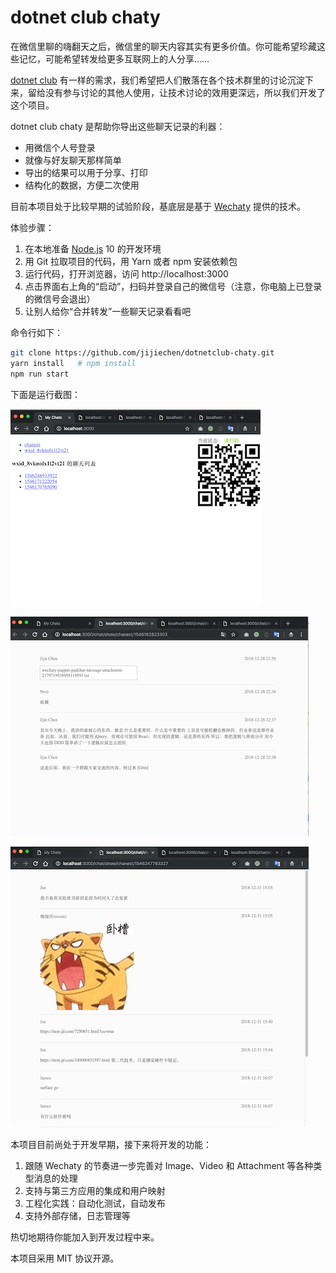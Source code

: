 
dotnet club chaty
=========

在微信里聊的嗨翻天之后，微信里的聊天内容其实有更多价值。你可能希望珍藏这些记忆，可能希望转发给更多互联网上的人分享……

[dotnet club](https://github.com/jijiechen/dotnetclub) 有一样的需求，我们希望把人们散落在各个技术群里的讨论沉淀下来，留给没有参与讨论的其他人使用，让技术讨论的效用更深远，所以我们开发了这个项目。

dotnet club chaty 是帮助你导出这些聊天记录的利器：

* 用微信个人号登录
* 就像与好友聊天那样简单
* 导出的结果可以用于分享、打印
* 结构化的数据，方便二次使用

目前本项目处于比较早期的试验阶段，基底层是基于 [Wechaty](https://github.com/Chatie/wechaty) 提供的技术。


体验步骤：

1. 在本地准备 [Node.js](https://nodejs.org/) 10 的开发环境
2. 用 Git 拉取项目的代码，用 Yarn 或者 npm 安装依赖包
3. 运行代码，打开浏览器，访问 http://localhost:3000
4. 点击界面右上角的“启动”，扫码并登录自己的微信号（注意，你电脑上已登录的微信号会退出）
5. 让别人给你“合并转发”一些聊天记录看看吧

命令行如下：

```sh
git clone https://github.com/jijiechen/dotnetclub-chaty.git
yarn install   # npm install
npm run start
```


下面是运行截图：

![](./assets/scan.png)

![](./assets/file.png)

![](./assets/pic.png)




本项目目前尚处于开发早期，接下来将开发的功能：

1. 跟随 Wechaty 的节奏进一步完善对 Image、Video 和 Attachment 等各种类型消息的处理
2. 支持与第三方应用的集成和用户映射
3. 工程化实践：自动化测试，自动发布
4. 支持外部存储，日志管理等

热切地期待你能加入到开发过程中来。

本项目采用 MIT 协议开源。



